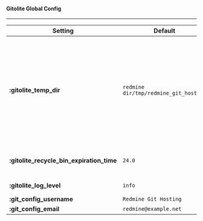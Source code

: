 #### Gitolite Global Config
***

Setting | Default | Notes
--------|---------|------
**:gitolite_temp_dir**                    | `redmine dir/tmp/redmine_git_hosting` | The **:gitolite_temp_dir** parameter points at a temporary directory for locks and Gitolite administrative configurations. This path should end in a path separator, e.g. '/'. For a system in which multiple Redmine sites point at the same Gitolite repository (i.e. share a single Git user), it is very important that all of said sites share the same temporary directory (so that locking works properly). You should probably just leave this parameter with its default value.
**:gitolite_recycle_bin_expiration_time** | `24.0`          | Deleted repositories are kept here for up to **:gitolite_recycle_bin_expiration_time** hours
**:gitolite_log_level**                   | `info`          | Set plugin loglevel : Debug, Info, Warning, Error
**:git_config_username**                  | `Redmine Git Hosting` | Git author name for commits
**:git_config_email**                     | `redmine@example.net` | Git author email for commits
